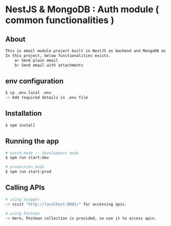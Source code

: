 # NestJS & MongoDB : Auth module ( common functionalities )

## About
```bash
This is email module project built in NestJS as backend and MongoDB as database.
In this project, below functionalities exists.
    a> Send plain email
    b> Send email with attachments
```

## env configuration
```bash
$ cp .env.local .env
-> Add required details in .env file
```

## Installation
```bash
$ npm install
```

## Running the app

```bash
# watch mode -- development mode
$ npm run start:dev

# production mode
$ npm run start:prod
```

## Calling APIs

```bash
# using Swagger
-> visit "http://localhost:8001/" for accessing apis.

# using Postman
-> Here, Postman collection is provided, so use it to access apis.
```

